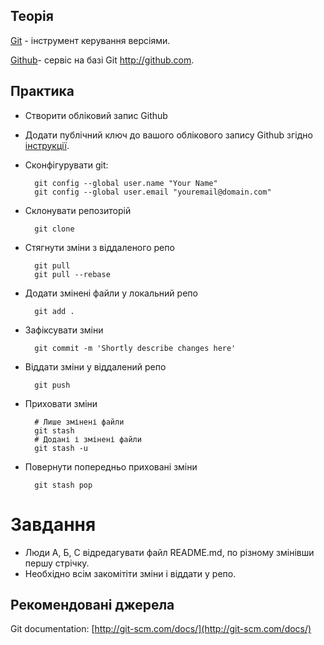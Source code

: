 ## Теорія

[Git](http://uk.wikipedia.org/wiki/Git) - інструмент керування версіями.


[Github](http://github.com)- сервіс на базі Git http://github.com.


## Практика

- Створити обліковий запис Github
- Додати публічний ключ до вашого облікового запису Github згідно [інструкції](https://help.github.com/articles/generating-ssh-keys/).
- Сконфігурувати git:

        git config --global user.name "Your Name"
        git config --global user.email "youremail@domain.com"

- Склонувати репозиторій

        git clone

- Стягнути зміни з віддаленого репо

        git pull
        git pull --rebase

- Додати змінені файли у локальний репо

        git add .

- Зафіксувати зміни

        git commit -m 'Shortly describe changes here'

- Віддати зміни у віддалений репо

        git push
        
- Приховати зміни

        # Лише змінені файли
        git stash
        # Додані і змінені файли
        git stash -u

- Повернути попередньо приховані зміни

        git stash pop
        
 # Завдання
        
- Люди А, Б, С відредагувати файл README.md, по різному змінівши першу стрічку.
- Необхідно всім закомітіти зміни і віддати у репо.


## Рекомендовані джерела

Git documentation: [http://git-scm.com/docs/](http://git-scm.com/docs/)

